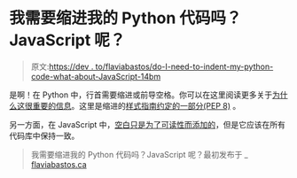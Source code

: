 # 我需要缩进我的 Python 代码吗？JavaScript 呢？

> 原文:[https://dev . to/flaviabastos/do-I-need-to-indent-my-python-code-what-about-JavaScript-14bm](https://dev.to/flaviabastos/do-i-need-to-indent-my-python-code-what-about-javascript-14bm)

是啊！在 Python 中，行首需要缩进或前导空格。你可以在这里阅读更多关于[为什么这很重要的信息](https://docs.python.org/3/reference/lexical_analysis.html#indentation)。这里是缩进的[样式指南约定的一部分(PEP 8)](https://www.python.org/dev/peps/pep-0008/#indentation) 。

另一方面，在 JavaScript 中，[空白只是为了可读性而添加的](https://developer.mozilla.org/en-US/docs/Web/JavaScript/Reference/Lexical_grammar#White_space)，但是它应该在所有代码库中保持一致。

> 我需要缩进我的 Python 代码吗？JavaScript 呢？最初发布于 _ [flaviabastos.ca](https://flaviabastos.ca/)